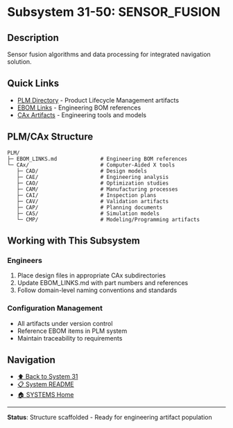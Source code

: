 # Subsystem 31-50: SENSOR_FUSION

## Description

Sensor fusion algorithms and data processing for integrated navigation solution.

## Quick Links

- [PLM Directory](./PLM/) - Product Lifecycle Management artifacts
- [EBOM Links](./PLM/EBOM_LINKS.md) - Engineering BOM references
- [CAx Artifacts](./PLM/CAx/) - Engineering tools and models

## PLM/CAx Structure

```
PLM/
├─ EBOM_LINKS.md              # Engineering BOM references
└─ CAx/                       # Computer-Aided X tools
   ├─ CAD/                    # Design models
   ├─ CAE/                    # Engineering analysis
   ├─ CAO/                    # Optimization studies
   ├─ CAM/                    # Manufacturing processes
   ├─ CAI/                    # Inspection plans
   ├─ CAV/                    # Validation artifacts
   ├─ CAP/                    # Planning documents
   ├─ CAS/                    # Simulation models
   └─ CMP/                    # Modeling/Programming artifacts
```

## Working with This Subsystem

### Engineers
1. Place design files in appropriate CAx subdirectories
2. Update EBOM_LINKS.md with part numbers and references
3. Follow domain-level naming conventions and standards

### Configuration Management
- All artifacts under version control
- Reference EBOM items in PLM system
- Maintain traceability to requirements

## Navigation

- [⬆️ Back to System 31](../../)
- [📋 System README](../../README.md)
- [🏠 SYSTEMS Home](../../../README.md)

---

**Status**: Structure scaffolded - Ready for engineering artifact population
